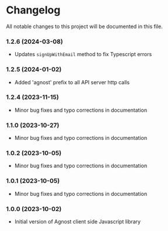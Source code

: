 # Changelog

All notable changes to this project will be documented in this file.

### 1.2.6 (2024-03-08)

-  Updates `signUpWithEmail` method to fix Typescript errors

### 1.2.5 (2024-01-02)

-  Added 'agnost' prefix to all API server http calls

### 1.2.4 (2023-11-15)

-  Minor bug fixes and typo corrections in documentation

### 1.1.0 (2023-10-27)

-  Minor bug fixes and typo corrections in documentation

### 1.0.2 (2023-10-05)

-  Minor bug fixes and typo corrections in documentation

### 1.0.1 (2023-10-05)

-  Minor bug fixes and typo corrections in documentation

### 1.0.0 (2023-10-02)

-  Initial version of Agnost client side Javascript library
